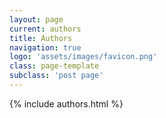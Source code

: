 ```yaml
---
layout: page
current: authors
title: Authors
navigation: true
logo: 'assets/images/favicon.png'
class: page-template
subclass: 'post page'
---
```


{% include authors.html %}
